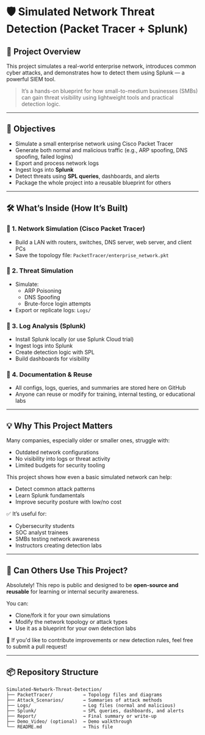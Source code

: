 # 🛡️ Simulated Network Threat Detection (Packet Tracer + Splunk)

## 📌 Project Overview

This project simulates a real-world enterprise network, introduces common cyber attacks, and demonstrates how to detect them using Splunk — a powerful SIEM tool.

> It’s a hands-on blueprint for how small-to-medium businesses (SMBs) can gain threat visibility using lightweight tools and practical detection logic.

---

## 🎯 Objectives

- Simulate a small enterprise network using Cisco Packet Tracer
- Generate both normal and malicious traffic (e.g., ARP spoofing, DNS spoofing, failed logins)
- Export and process network logs
- Ingest logs into **Splunk**
- Detect threats using **SPL queries**, dashboards, and alerts
- Package the whole project into a reusable blueprint for others

---

## 🛠️ What’s Inside (How It’s Built)

### 🔹 1. Network Simulation (Cisco Packet Tracer)
- Build a LAN with routers, switches, DNS server, web server, and client PCs
- Save the topology file: `PacketTracer/enterprise_network.pkt`

### 🔹 2. Threat Simulation
- Simulate:
  - ARP Poisoning
  - DNS Spoofing
  - Brute-force login attempts
- Export or replicate logs: `Logs/`

### 🔹 3. Log Analysis (Splunk)
- Install Splunk locally (or use Splunk Cloud trial)
- Ingest logs into Splunk
- Create detection logic with SPL
- Build dashboards for visibility

### 🔹 4. Documentation & Reuse
- All configs, logs, queries, and summaries are stored here on GitHub
- Anyone can reuse or modify for training, internal testing, or educational labs

---

## 💡 Why This Project Matters

Many companies, especially older or smaller ones, struggle with:

- Outdated network configurations
- No visibility into logs or threat activity
- Limited budgets for security tooling

This project shows how even a basic simulated network can help:

- Detect common attack patterns
- Learn Splunk fundamentals
- Improve security posture with low/no cost

✅ It’s useful for:
- Cybersecurity students
- SOC analyst trainees
- SMBs testing network awareness
- Instructors creating detection labs

---

## 🚀 Can Others Use This Project?

Absolutely! This repo is public and designed to be **open-source and reusable** for learning or internal security awareness.

You can:
- Clone/fork it for your own simulations
- Modify the network topology or attack types
- Use it as a blueprint for your own detection labs

📄 If you'd like to contribute improvements or new detection rules, feel free to submit a pull request!

---

## 📦 Repository Structure

```
Simulated-Network-Threat-Detection/
├── PacketTracer/           → Topology files and diagrams
├── Attack_Scenarios/       → Summaries of attack methods
├── Logs/                   → Log files (normal and malicious)
├── Splunk/                 → SPL queries, dashboards, and alerts
├── Report/                 → Final summary or write-up
├── Demo_Video/ (optional)  → Demo walkthrough
└── README.md               → This file
```
